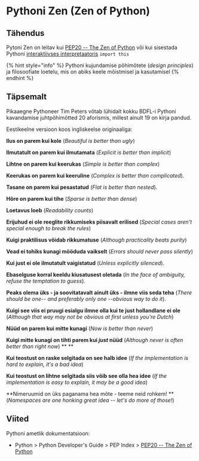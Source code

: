 # Pythoni Zen (Zen of Python)

## Tähendus

Pytoni Zen on leitav kui [PEP20 -- The Zen of Python](https://www.python.org/dev/peps/pep-0020/) või kui sisestada Pythoni [interaktiivses interpretaatoris](interaktiivne-interactive.md) `import this`&#x20;

{% hint style="info" %}
Pythoni kujundamise põhimõtete (_design principles_) ja filosoofiate loetelu, mis on abiks keele mõistmisel ja kasutamisel
{% endhint %}

## Täpsemalt

Pikaaegne Pythoneer Tim Peters võtab lühidalt kokku BDFL-i Pythoni kavandamise juhtpõhimõtted 20 aforismis, millest ainult 19 on kirja pandud.

Eestikeelne versioon koos ingliskeelse originaaliga:

**Ilus on parem kui kole** (_Beautiful is better than ugly_)                                                            &#x20;

**Ilmutatult on parem kui ilmutamata** (_Explicit is better than implicit_)                                                 &#x20;

**Lihtne on parem kui keerukas** (_Simple is better than complex_)                                                    &#x20;

**Keerukas on parem kui keeruline** (_Complex is better than complicated_).                                       &#x20;

**Tasane on parem kui pesastatud** (_Flat is better than nested_).                                                               &#x20;

**Hõre on parem kui tihe** (_Sparse is better than dense_)                                                                      &#x20;

**Loetavus loeb** (_Readability counts_)                                                                                                       &#x20;

**Erijuhud ei ole reeglite rikkumiseks piisavalt erilised** (_Special cases aren't special enough to break the rules_)                                                                                                                                                          &#x20;

**Kuigi praktilisus võidab rikkumatuse** (_Although practicality beats purity_)                                          &#x20;

**Vead ei tohiks kunagi mööduda vaikselt** (_Errors should never pass silently_)                                         &#x20;

**Kui just ei ole ilmutatult vaigistatud** (_Unless explicitly silenced_).                                              &#x20;

**Ebaselguse korral keeldu kiusatusest oletada** (_In the face of ambiguity, refuse the temptation to guess_).                                                                                                                                                             &#x20;

**Peaks olema üks - ja soovitatavalt ainult üks - ilmne viis seda teha** (_There should be one-- and preferably only one --obvious way to do it_).                                                                                               &#x20;

**Kuigi see viis ei pruugi esialgu ilmne olla kui te just hollandlane ei ole** (_Although that way may not be obvious at first unless you're Dutch_)                                                                                                          &#x20;

**Nüüd on parem kui mitte kunagi** (_Now is better than never_)                                                                 &#x20;

**Kuigi mitte kunagi on tihti parem kui **_**just**_** nüüd** (_Although never is often better than right now_) **       **

**Kui teostust on raske selgitada on see halb idee** (_If the implementation is hard to explain, it's a bad idea_)                                                                                                                                                                     &#x20;

**Kui teostust on lihtne selgitada siis võib see olla hea idee** (_If the implementation is easy to explain, it may be a good idea_)                                                                                                                                &#x20;

**Nimeruumid on üks paganama hea mõte - teeme neid rohkem! **(_Namespaces are one honking great idea -- let's do more of those!_)

## Viited

Pythoni ametlik dokumentatsioon:

* Python > Python Developer's Guide > PEP Index > [PEP20 -- The Zen of Python](https://www.python.org/dev/peps/pep-0020/)
